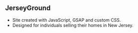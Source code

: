 ## JerseyGround
* Site created with JavaScript, GSAP and custom CSS.
* Designed for individuals selling their homes in New Jersey.
